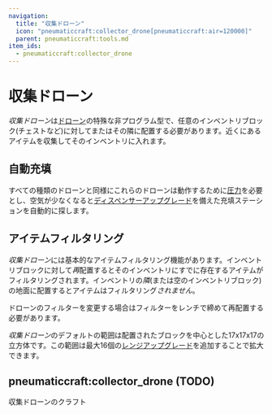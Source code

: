 ```yaml
---
navigation:
  title: "収集ドローン"
  icon: "pneumaticcraft:collector_drone[pneumaticcraft:air=120000]"
  parent: pneumaticcraft:tools.md
item_ids:
  - pneumaticcraft:collector_drone
---
```


# 収集ドローン

*収集ドローン*は[ドローン](./drone.md)の特殊な非プログラム型で、任意のインベントリブロック(チェストなど)に対してまたはその隣に配置する必要があります。近くにあるアイテムを収集してそのインベントリに入れます。

## 自動充填

<ItemImage id="pneumaticcraft:charging_station" />

すべての種類のドローンと同様にこれらのドローンは動作するために[圧力](../base_concepts/pressure.md)を必要とし、空気が少なくなると[ディスペンサーアップグレード](./drone.md#charging)を備えた充填ステーションを自動的に探します。

## アイテムフィルタリング

*収集ドローン*には基本的なアイテムフィルタリング機能があります。インベントリブロックに対して*再*配置するとそのインベントリにすでに存在するアイテムがフィルタリングされます。インベントリの*隣*(または空のインベントリブロック)の地面に配置するとアイテムはフィルタリング*されません*。

ドローンのフィルターを変更する場合はフィルターをレンチで締めて再配置する必要があります。

*収集ドローン*のデフォルトの範囲は配置されたブロックを中心とした17x17x17の立方体です。この範囲は最大16個の[レンジアップグレード](../base_concepts/upgrades.md#range)を追加することで拡大できます。

## pneumaticcraft:collector_drone (TODO)

<GameScene zoom={4}>
  <Entity id="pneumaticcraft:collector_drone" y={-0.3} />
</GameScene>

収集ドローンのクラフト

<Recipe id="pneumaticcraft:collector_drone" />


